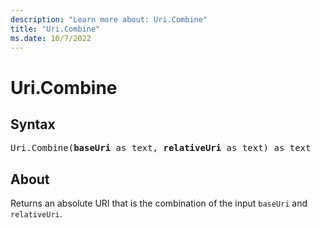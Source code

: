 ```yaml
---
description: "Learn more about: Uri.Combine"
title: "Uri.Combine"
ms.date: 10/7/2022
---
```

# Uri.Combine

## Syntax

<pre>
Uri.Combine(<b>baseUri</b> as text, <b>relativeUri</b> as text) as text
</pre>

## About

Returns an absolute URI that is the combination of the input `baseUri` and `relativeUri`.

